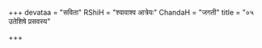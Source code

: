 +++
devataa = "सविता"
RShiH = "श्यावाश्व आत्रेयः"
ChandaH = "जगती"
title = "०५ उतेशिषे प्रसवस्य"

+++
